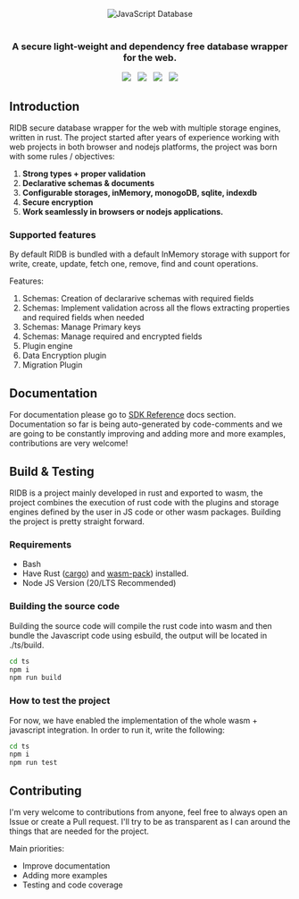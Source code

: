 <p align="center">
  <img src="https://cdn.jsdelivr.net/gh/trust0-project/ridb@0.4.3/docs/logo.svg" alt="JavaScript Database" />
  <br />
  <br />
  <h3 align="center">A secure light-weight and dependency free database wrapper for the web.</h3>
</p>

<p align="center">
    <a href="https://github.com/trust0-project/RIDB/releases"><img src="https://img.shields.io/github/v/release/trust0-project/ridb?color=%23ff00a0&include_prereleases&label=version&sort=semver&style=flat-square"></a>
    &nbsp;
    <a href="#"><img src="https://img.shields.io/npm/types/rxdb?style=flat-square"></a>
    &nbsp;
    <a href="https://raw.githubusercontent.com/trust0-project/RIDB/refs/heads/main/LICENSE"><img src="https://img.shields.io/github/license/trust0-project/ridb?style=flat-square"></a>
    &nbsp;
    <a href="https://www.npmjs.com/package/@trust0/ridb"><img src="https://img.shields.io/npm/dm/@trust0/ridb?color=c63a3b&style=flat-square"></a>   
</p>

## Introduction
RIDB secure database wrapper for the web with multiple storage engines, written in rust.
The project started after years of experience working with web projects in both browser and nodejs platforms, the project was born with some rules / objectives:
1. **Strong types + proper validation**
2. **Declarative schemas & documents**
3. **Configurable storages, inMemory, monogoDB, sqlite, indexdb**
4. **Secure encryption**
5. **Work seamlessly in browsers or nodejs applications.**

### Supported features
By default RIDB is bundled with a default InMemory storage with support for write, create, update, fetch one, remove, find and count operations.

Features:
1. Schemas: Creation of declararive schemas with required fields
2. Schemas: Implement validation across all the flows extracting properties and required fields when needed
3. Schemas: Manage Primary keys
4. Schemas: Manage required and encrypted fields
5. Plugin engine
6. Data Encryption plugin
7. Migration Plugin

## Documentation
For documentation please go to [SDK Reference](./docs/README.md) docs section.
Documentation so far is being auto-generated by code-comments and we are going to be constantly improving and adding more and more examples, contributions are very welcome!

## Build & Testing
RIDB is a project mainly developed in rust and exported to wasm, the project combines the execution of rust code with the plugins and storage engines defined by the user in JS code or other wasm packages.
Building the project is pretty straight forward.

### Requirements
* Bash
* Have Rust ([cargo](https://doc.rust-lang.org/cargo/getting-started/installation.html)) and [wasm-pack](https://rustwasm.github.io/wasm-pack/installer/)) installed.
* Node JS Version (20/LTS Recommended)

### Building the source code
Building the source code will compile the rust code into wasm and then bundle the Javascript code using esbuild, the output will be located in ./ts/build.
```bash
cd ts 
npm i
npm run build
```

### How to test the project
For now, we have enabled the implementation of the whole wasm + javascript integration.
In order to run it, write the following:

```bash
cd ts 
npm i
npm run test
```

## Contributing
I'm very welcome to contributions from anyone, feel free to always open an Issue or create a Pull request. 
I'll try to be as transparent as I can around the things that are needed for the project.

Main priorities:
* Improve documentation
* Adding more examples
* Testing and code coverage